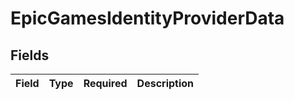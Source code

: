 # EpicGamesIdentityProviderData


## Fields

| Field       | Type        | Required    | Description |
| ----------- | ----------- | ----------- | ----------- |
